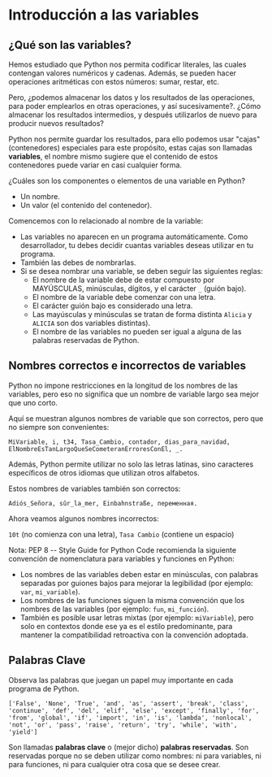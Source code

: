 # Introducción a las variables

## ¿Qué son las variables?

Hemos estudiado que Python nos permita codificar literales, las cuales contengan valores numéricos y cadenas. Además, se pueden hacer operaciones aritméticas con estos números: sumar, restar, etc. 

Pero, ¿podemos almacenar los datos y los resultados de las operaciones, para poder emplearlos en otras operaciones, y así sucesivamente?. ¿Cómo almacenar los resultados intermedios, y después utilizarlos de nuevo para producir nuevos resultados?

Python nos permite guardar los resultados, para ello podemos usar "cajas" (contenedores) especiales para este propósito, estas cajas son llamadas **variables**, el nombre mismo sugiere que el contenido de estos contenedores puede variar en casi cualquier forma.

¿Cuáles son los componentes o elementos de una variable en Python?

* Un nombre.
* Un valor (el contenido del contenedor).

Comencemos con lo relacionado al nombre de la variable:

* Las variables no aparecen en un programa automáticamente. Como desarrollador, tu debes decidir cuantas variables deseas utilizar en tu programa.
* También las debes de nombrarlas.
* Si se desea nombrar una variable, se deben seguir las siguientes reglas:
    * El nombre de la variable debe de estar compuesto por MAYÚSCULAS, minúsculas, dígitos, y el carácter `_` (guión bajo).
    * El nombre de la variable debe comenzar con una letra.
    * El carácter guión bajo es considerado una letra.
    * Las mayúsculas y minúsculas se tratan de forma distinta `Alicia` y `ALICIA` son dos variables distintas).
    * El nombre de las variables no pueden ser igual a alguna de las palabras reservadas de Python.

## Nombres correctos e incorrectos de variables

Python no impone restricciones en la longitud de los nombres de las variables, pero eso no significa que un nombre de variable largo sea mejor que uno corto.

Aquí se muestran algunos nombres de variable que son correctos, pero que no siempre son convenientes:

```
MiVariable, i, t34, Tasa_Cambio, contador, dias_para_navidad, ElNombreEsTanLargoQueSeCometeranErroresConEl, _.
```

Además, Python permite utilizar no solo las letras latinas, sino caracteres específicos de otros idiomas que utilizan otros alfabetos.

Estos nombres de variables también son correctos:

```
Adiós_Señora, sûr_la_mer, Einbahnstraße, переменная.
```

Ahora veamos algunos nombres incorrectos:

`10t` (no comienza con una letra), `Tasa Cambio` (contiene un espacio)

Nota: PEP 8 -- Style Guide for Python Code recomienda la siguiente convención de nomenclatura para variables y funciones en Python:

* Los nombres de las variables deben estar en minúsculas, con palabras separadas por guiones bajos para mejorar la legibilidad (por ejemplo: `var`, `mi_variable`).
* Los nombres de las funciones siguen la misma convención que los nombres de las variables (por ejemplo: `fun`, `mi_función`).
* También es posible usar letras mixtas (por ejemplo: `miVariable`), pero solo en contextos donde ese ya es el estilo predominante, para mantener la compatibilidad retroactiva con la convención adoptada.

## Palabras Clave

Observa las palabras que juegan un papel muy importante en cada programa de Python.

```
['False', 'None', 'True', 'and', 'as', 'assert', 'break', 'class', 'continue', 'def', 'del', 'elif', 'else', 'except', 'finally', 'for', 'from', 'global', 'if', 'import', 'in', 'is', 'lambda', 'nonlocal', 'not', 'or', 'pass', 'raise', 'return', 'try', 'while', 'with', 'yield']
```

Son llamadas **palabras clave** o (mejor dicho) **palabras reservadas**. Son reservadas porque no se deben utilizar como nombres: ni para variables, ni para funciones, ni para cualquier otra cosa que se desee crear.



